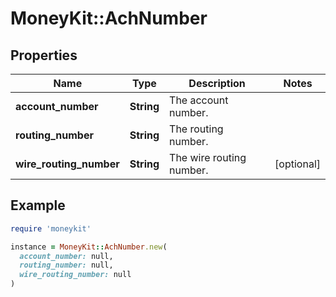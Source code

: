 # MoneyKit::AchNumber

## Properties

| Name | Type | Description | Notes |
| ---- | ---- | ----------- | ----- |
| **account_number** | **String** | The account number. |  |
| **routing_number** | **String** | The routing number. |  |
| **wire_routing_number** | **String** | The wire routing number. | [optional] |

## Example

```ruby
require 'moneykit'

instance = MoneyKit::AchNumber.new(
  account_number: null,
  routing_number: null,
  wire_routing_number: null
)
```

